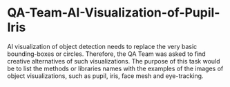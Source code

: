 # QA-Team-AI-Visualization-of-Pupil-Iris
AI visualization of object detection needs to replace the very basic bounding-boxes or circles. Therefore, the QA Team was asked to find creative alternatives of such visualizations. The purpose of this task would be to list the methods or libraries names with the examples of the images of object visualizations, such as pupil, iris, face mesh and eye-tracking.

